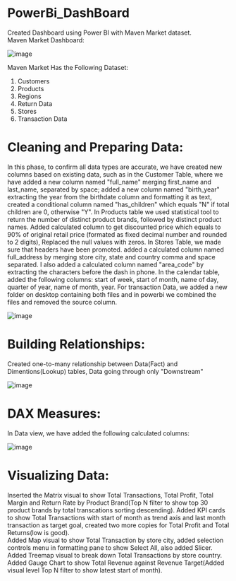 # PowerBi_DashBoard
Created Dashboard using Power BI with Maven Market dataset.<br>
Maven Market Dashboard:

![image](https://github.com/Pradnya1111/PowerBi_DashBoard/assets/87003134/abd684e4-e670-4418-8486-1b0242635e40)

Maven Market Has the Following Dataset:
1) Customers
2) Products
3) Regions
4) Return Data
5) Stores
6) Transaction Data<br>

# Cleaning and Preparing Data:
In this phase, to confirm all data types are accurate, we have created new columns based on existing data, such as in the Customer Table, where we have added a new column named "full_name" merging first_name and last_name, separated by space; added a new column named "birth_year" extracting the year from the birthdate column and formatting it as text, created a conditional column named "has_children"  which equals "N" if total children are 0, otherwise "Y". 
In Products table we used statistical tool to return the number of distinct product brands, followed by distinct product names. Added calculated column to get discounted price which equals to 90% of original retail price (formated as fixed decimal number and rounded to 2 digits), Replaced the null values with zeros.
In Stores Table, we made sure that headers have been promoted. added a calculated column named full_address by merging store city, state and country comma and space separated. I also added a calculated column named "area_code" by extracting the characters before the dash in phone.
In the calendar table, added the following columns: start of week, start of month, name of day, quarter of year, name of month, year.
For transaction Data, we added a new folder on desktop  containing both files and in powerbi we combined the files and removed the source column.<br>

![image](https://github.com/Pradnya1111/PowerBi_DashBoard/assets/87003134/2e46a052-42fd-4bf3-a867-e7c8ed1561b0)<br>

# Building Relationships:
 Created one-to-many relationship between Data(Fact) and Dimentions(Lookup) tables, Data going through only "Downstream"
 
![image](https://github.com/Pradnya1111/PowerBi_DashBoard/assets/87003134/f7a2769b-1837-4f74-a9bc-7e91b3157f1d)<br>

# DAX Measures:
In Data view, we have added the following calculated columns:<br>

![image](https://github.com/Pradnya1111/PowerBi_DashBoard/assets/87003134/3c456af3-8e19-42f7-bb04-aec353c05fd6)<br>

# Visualizing Data:
Inserted the Matrix visual to show Total Transactions, Total Profit, Total Margin and Return Rate by Product Brand(Top N filter to show top 30 product brands by total transcations sorting  descending). Added KPI cards to show Total Transactions with start of month as trend axis and last month transaction as target goal, created two more copies for Total Profit and Total Returns(low is good).<br>
Added Map visual to show Total Transaction by store city, added selection controls menu in formatting pane to show Select All, also added Slicer.<br>
Added Treemap visual to break down Total Transactions by store country.
Added Gauge Chart to show Total Revenue against Revenue Target(Added visual level Top N filter to show latest start of month).








